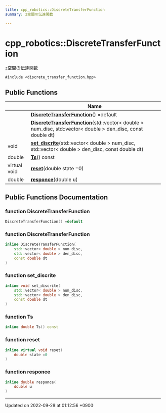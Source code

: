 ```yaml
---
title: cpp_robotics::DiscreteTransferFunction
summary: z空間の伝達関数 

---
```


# cpp_robotics::DiscreteTransferFunction



z空間の伝達関数 


`#include <discrete_transfer_function.hpp>`

## Public Functions

|                | Name           |
| -------------- | -------------- |
| | **[DiscreteTransferFunction](/cpp_robotics/doxybook/Classes/classcpp__robotics_1_1DiscreteTransferFunction/#function-discretetransferfunction)**() =default |
| | **[DiscreteTransferFunction](/cpp_robotics/doxybook/Classes/classcpp__robotics_1_1DiscreteTransferFunction/#function-discretetransferfunction)**(std::vector< double > num_disc, std::vector< double > den_disc, const double dt) |
| void | **[set_discrite](/cpp_robotics/doxybook/Classes/classcpp__robotics_1_1DiscreteTransferFunction/#function-set-discrite)**(std::vector< double > num_disc, std::vector< double > den_disc, const double dt) |
| double | **[Ts](/cpp_robotics/doxybook/Classes/classcpp__robotics_1_1DiscreteTransferFunction/#function-ts)**() const |
| virtual void | **[reset](/cpp_robotics/doxybook/Classes/classcpp__robotics_1_1DiscreteTransferFunction/#function-reset)**(double state =0) |
| double | **[responce](/cpp_robotics/doxybook/Classes/classcpp__robotics_1_1DiscreteTransferFunction/#function-responce)**(double u) |

## Public Functions Documentation

### function DiscreteTransferFunction

```cpp
DiscreteTransferFunction() =default
```


### function DiscreteTransferFunction

```cpp
inline DiscreteTransferFunction(
    std::vector< double > num_disc,
    std::vector< double > den_disc,
    const double dt
)
```


### function set_discrite

```cpp
inline void set_discrite(
    std::vector< double > num_disc,
    std::vector< double > den_disc,
    const double dt
)
```


### function Ts

```cpp
inline double Ts() const
```


### function reset

```cpp
inline virtual void reset(
    double state =0
)
```


### function responce

```cpp
inline double responce(
    double u
)
```


-------------------------------

Updated on 2022-09-28 at 01:12:56 +0900